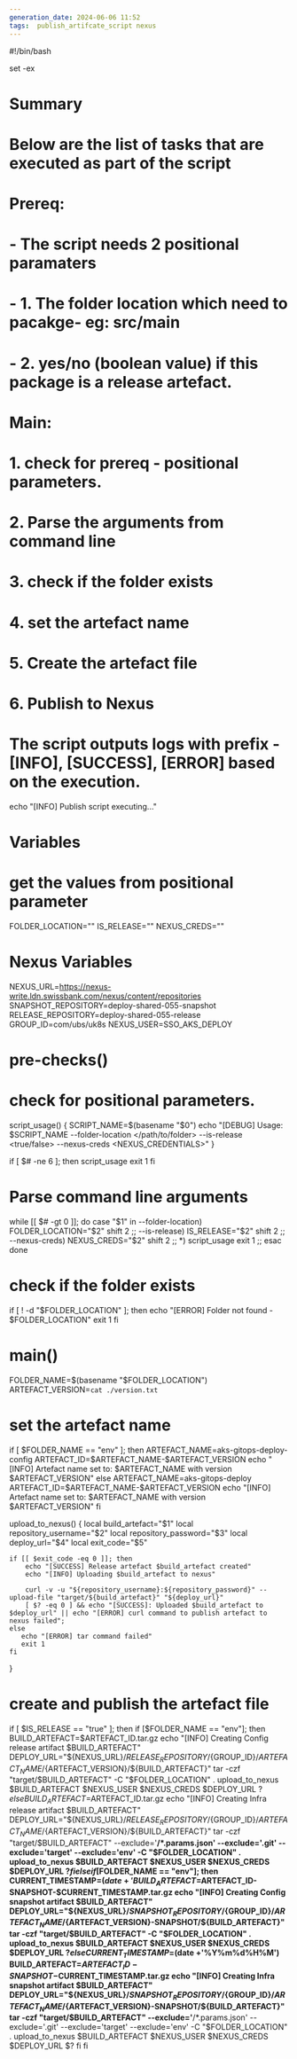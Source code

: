 ```yaml
---
generation_date: 2024-06-06 11:52
tags:  publish_artifcate_script nexus
---
```

#!/bin/bash

set -ex

# Summary

# Below are the list of tasks that are executed as part of the script

# Prereq:

#  - The script needs 2 positional paramaters
#     - 1. The folder location which need to pacakge- eg: src/main
#     - 2. yes/no (boolean value) if this package is a release artefact.

#  Main:

#  1. check for prereq - positional parameters.
#  2. Parse the arguments from command line
#  3. check if the folder exists
#  4. set the artefact name
#  5. Create the artefact file
#  6. Publish to Nexus

#  The script outputs logs with prefix - [INFO], [SUCCESS], [ERROR] based on the execution.

echo "[INFO] Publish script executing..."

# Variables

# get the values from positional parameter

FOLDER_LOCATION=""
IS_RELEASE=""
NEXUS_CREDS=""

# Nexus Variables

NEXUS_URL=https://nexus-write.ldn.swissbank.com/nexus/content/repositories
SNAPSHOT_REPOSITORY=deploy-shared-055-snapshot
RELEASE_REPOSITORY=deploy-shared-055-release
GROUP_ID=com/ubs/uk8s
NEXUS_USER=SSO_AKS_DEPLOY

# pre-checks()

# check for positional parameters.

script_usage() {
  SCRIPT_NAME=$(basename "$0")
  echo "[DEBUG] Usage: $SCRIPT_NAME --folder-location </path/to/folder> --is-release <true/false> --nexus-creds <NEXUS_CREDENTIALS>"
}

if [ $# -ne 6 ]; then
    script_usage
    exit 1
fi

# Parse command line arguments

while [[ $# -gt 0 ]]; do
  case "$1" in
     --folder-location)
         FOLDER_LOCATION="$2"
         shift 2
         ;;
     --is-release)
         IS_RELEASE="$2"
         shift 2
         ;;
     --nexus-creds)
         NEXUS_CREDS="$2"
         shift 2
         ;;
     *)
         script_usage
         exit 1
         ;;
  esac
done

# check if the folder exists

if [ ! -d "$FOLDER_LOCATION" ]; then
    echo "[ERROR] Folder not found - $FOLDER_LOCATION"
    exit 1
fi

# main()

FOLDER_NAME=$(basename "$FOLDER_LOCATION")
ARTEFACT_VERSION=`cat ./version.txt`

# set the artefact name

if [ $FOLDER_NAME == "env" ]; then
    ARTEFACT_NAME=aks-gitops-deploy-config
    ARTEFACT_ID=$ARTEFACT_NAME-$ARTEFACT_VERSION
    echo "[INFO] Artefact name set to: $ARTEFACT_NAME with version $ARTEFACT_VERSION"
else
    ARTEFACT_NAME=aks-gitops-deploy
    ARTEFACT_ID=$ARTEFACT_NAME-$ARTEFACT_VERSION
    echo "[INFO] Artefact name set to: $ARTEFACT_NAME with version $ARTEFACT_VERSION"
fi

upload_to_nexus() {
    local build_artefact="$1"
    local repository_username="$2"
    local repository_password="$3"
    local deploy_url="$4"
    local exit_code="$5"

    if [[ $exit_code -eq 0 ]]; then
        echo "[SUCCESS] Release artefact $build_artefact created"
        echo "[INFO] Uploading $build_artefact to nexus"

        curl -v -u "${repository_username}:${repository_password}" --upload-file "target/${build_artefact}" "${deploy_url}"
        [ $? -eq 0 ] && echo "[SUCCESS]: Uploaded $build_artefact to $deploy_url" || echo "[ERROR] curl command to publish artefact to nexus failed";
    else
       echo "[ERROR] tar command failed"
       exit 1
    fi
}

# create and publish the artefact file

if [ $IS_RELEASE == "true" ]; then
    if [$FOLDER_NAME == "env"]; then
        BUILD_ARTEFACT=$ARTEFACT_ID.tar.gz
        echo "[INFO] Creating Config release artifact $BUILD_ARTEFACT"
        DEPLOY_URL="${NEXUS_URL}/${RELEASE_REPOSITORY}/${GROUP_ID}/${ARTEFACT_NAME}/${ARTEFACT_VERSION}/${BUILD_ARTEFACT}"
        tar -czf  "target/$BUILD_ARTEFACT" -C "$FOLDER_LOCATION" .
        upload_to_nexus $BUILD_ARTEFACT $NEXUS_USER $NEXUS_CREDS $DEPLOY_URL $?
    else
        BUILD_ARTEFACT=$ARTEFACT_ID.tar.gz
        echo "[INFO] Creating Infra release artifact $BUILD_ARTEFACT"
        DEPLOY_URL="${NEXUS_URL}/${RELEASE_REPOSITORY}/${GROUP_ID}/${ARTEFACT_NAME}/${ARTEFACT_VERSION}/${BUILD_ARTEFACT}"
        tar -czf  "target/$BUILD_ARTEFACT" --exclude='**/*.params.json' --exclude='.git' --exclude='target' --exclude='env' -C "$FOLDER_LOCATION" .
        upload_to_nexus $BUILD_ARTEFACT $NEXUS_USER $NEXUS_CREDS $DEPLOY_URL $?
    fi
else
    if [$FOLDER_NAME == "env"]; then
        CURRENT_TIMESTAMP=$(date +'%Y%m%d%H%M')
        BUILD_ARTEFACT=$ARTEFACT_ID-SNAPSHOT-$CURRENT_TIMESTAMP.tar.gz
        echo "[INFO] Creating Config snapshot artifact $BUILD_ARTEFACT"
        DEPLOY_URL="${NEXUS_URL}/${SNAPSHOT_REPOSITORY}/${GROUP_ID}/${ARTEFACT_NAME}/${ARTEFACT_VERSION}-SNAPSHOT/${BUILD_ARTEFACT}"
        tar -czf  "target/$BUILD_ARTEFACT" -C "$FOLDER_LOCATION" .
        upload_to_nexus $BUILD_ARTEFACT $NEXUS_USER $NEXUS_CREDS $DEPLOY_URL $?
    else
        CURRENT_TIMESTAMP=$(date +'%Y%m%d%H%M')
        BUILD_ARTEFACT=$ARTEFACT_ID-SNAPSHOT-$CURRENT_TIMESTAMP.tar.gz
        echo "[INFO] Creating Infra snapshot artifact $BUILD_ARTEFACT"
        DEPLOY_URL="${NEXUS_URL}/${SNAPSHOT_REPOSITORY}/${GROUP_ID}/${ARTEFACT_NAME}/${ARTEFACT_VERSION}-SNAPSHOT/${BUILD_ARTEFACT}"
        tar -czf  "target/$BUILD_ARTEFACT" --exclude='**/*.params.json' --exclude='.git' --exclude='target' --exclude='env' -C "$FOLDER_LOCATION" .
        upload_to_nexus $BUILD_ARTEFACT $NEXUS_USER $NEXUS_CREDS $DEPLOY_URL $?
    fi
fi